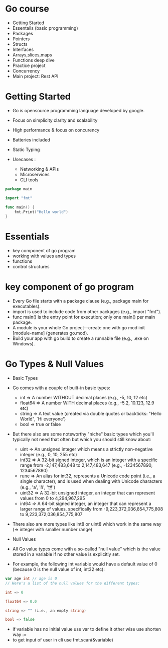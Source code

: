 # Go course
- Getting Started
- Essentails (basic programming)
- Packages
- Pointers
- Structs
- Interfaces
- Arrays,slices,maps
- Functions deep dive
- Practice project
- Concurrency
- Main project: Rest API

# Getting Started

- Go is opensource programming language developed by google.

- Focus on simplicity clarity and scalability
- High performance & focus on concurency
- Batteries included
- Static Typing

- Usecases :
    - Networking & APIs
    - Microservices
    - CLI tools

```go
package main

import "fmt"

func main() {
	fmt.Print("Hello world")
}

```

# Essentials 
- key component of go program
- working with values and types
- functions
- control structures

# key component of go program

- Every Go file starts with a package clause (e.g., package main for executables).
- import is used to include code from other packages (e.g., import "fmt").
- func main() is the entry point for execution; only one main() per main package.
- A module is your whole Go project—create one with go mod init [module-name] (generates go.mod).
- Build your app with go build to create a runnable file (e.g., .exe on Windows).


# Go Types & Null Values
- Basic Types
- Go comes with a couple of built-in basic types:
    - int => A number WITHOUT decimal places (e.g., -5, 10, 12 etc)
    - float64 => A number WITH decimal places (e.g., -5.2, 10.123, 12.9 etc)
    - string => A text value (created via double quotes or backticks: "Hello World", `Hi everyone')
    - bool => true or false

- But there also are some noteworthy "niche" basic types which you'll typically not need that often but which you should still know about:
    - uint => An unsigned integer which means a strictly non-negative integer (e.g., 0, 10, 255 etc)
    - int32 => A 32-bit signed integer, which is an integer with a specific range from -2,147,483,648 to 2,147,483,647 (e.g., -1234567890, 1234567890)
    - rune => An alias for int32, represents a Unicode code point (i.e., a single character), and is used when dealing with Unicode characters (e.g., 'a', 'ñ', '世')
    - uint32 => A 32-bit unsigned integer, an integer that can represent values from 0 to 4,294,967,295
    - int64 => A 64-bit signed integer, an integer that can represent a larger range of values, specifically from -9,223,372,036,854,775,808 to 9,223,372,036,854,775,807

- There also are more types like int8 or uint8 which work in the same way (=> integer with smaller number range)

- Null Values
- All Go value types come with a so-called "null value" which is the value stored in a variable if no other value is explicitly set.

- For example, the following int variable would have a default value of 0 (because 0 is the null value of int, int32 etc):

```go
var age int // age is 0
// Here's a list of the null values for the different types:

int => 0

float64 => 0.0

string => "" (i.e., an empty string)

bool => false
```

- if variable has no initial value use var to define it other wise use shorten way :=
- to get input of user in cli use fmt.scan(&variable) 
